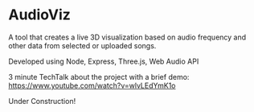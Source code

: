 # AudioViz

A tool that creates a live 3D visualization based on audio frequency and other data from selected or uploaded songs.

Developed using Node, Express, Three.js, Web Audio API

3 minute TechTalk about the project with a brief demo: https://www.youtube.com/watch?v=wlvLEdYmK1o

Under Construction!
